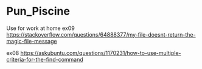 # Pun_Piscine
Use for work at home
ex09 
https://stackoverflow.com/questions/64888377/my-file-doesnt-return-the-magic-file-message

ex08
https://askubuntu.com/questions/1170231/how-to-use-multiple-criteria-for-the-find-command
